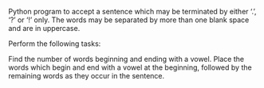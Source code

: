 Python program to accept a sentence which may be terminated by either ‘.’, ‘?’ or ‘!’ only. The words may be separated by more than one blank space and are in uppercase.

Perform the following tasks:

Find the number of words beginning and ending with a vowel. Place the words which begin and end with a vowel at the beginning, followed by the remaining words as they occur in the sentence.
